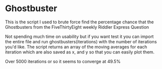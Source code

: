 # Ghostbuster
This is the script I used to brute force find the percentage chance that the Ghostbusters from the FiveThirtyEight weekly Riddler Express Question

Not spending much time on usability but if you want test it you can import the entire file and run ghostbusters(iterations) with the number of iterations you'd like. The script returns an array of the moving averages for each iteration which are also saved as x, and y so that you can easily plot them. 

Over 5000 iterations or so it seems to converge at 49.5%
